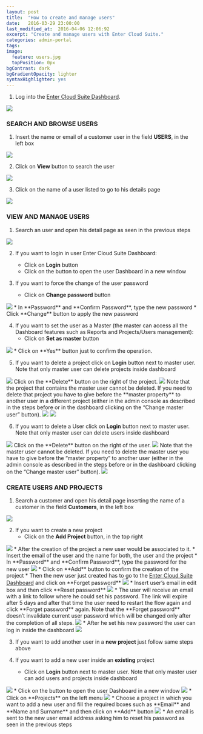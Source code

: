 ```yaml
---
layout: post
title:  "How to create and manage users"
date:   2016-03-29 23:00:00
last_modified_at:  2016-04-06 12:06:92
excerpt: "Create and manage users with Enter Cloud Suite."
categories: admin-portal
tags:
image:
  feature: users.jpg
  topPosition: 0px
bgContrast: dark
bgGradientOpacity: lighter
syntaxHighlighter: yes
---
```


1. Log into the <a href="https://admin.entercloudsuite.com" target="_blank">Enter Cloud Suite Dashboard</a>.
<img class="responsive-guide-img" src="{{ site.baseurl_posts_img }}ecs-admin-portal-users-01.png">

### SEARCH AND BROWSE USERS

1. Insert the name or email of a customer user in the field **USERS**, in the left box
<img class="responsive-guide-img" src="{{ site.baseurl_posts_img }}ecs-admin-portal-users-02.png">

2. Click on **View** button to search the user
<img class="responsive-guide-img" src="{{ site.baseurl_posts_img }}ecs-admin-portal-users-03.png">

3. Click on the name of a user listed to go to his details page
<img class="responsive-guide-img" src="{{ site.baseurl_posts_img }}ecs-admin-portal-users-04.png">

### VIEW AND MANAGE USERS

1. Search an user and open his detail page as seen in the previous steps
<img class="responsive-guide-img" src="{{ site.baseurl_posts_img }}ecs-admin-portal-users-05.png">

2. If you want to login in user Enter Cloud Suite Dashboard:
    * Click on **Login** button
    * Click on the button to open the user Dashboard in a new window

3. If you want to force the change of the user password
    * Click on **Change password** button
<img class="responsive-guide-img" src="{{ site.baseurl_posts_img }}ecs-admin-portal-users-06.png">
    * In **Password** and **Confirm Password**, type the new password
    * Click **Change** button to apply the new password

4. If you want to set the user as a Master (the master can access all the Dashboard features such as Reports and Projects/Users management):
    * Click on **Set as master** button
<img class="responsive-guide-img" src="{{ site.baseurl_posts_img }}ecs-admin-portal-users-07.png">
    * Click on **Yes** button just to confirm the operation.

5. If you want to delete a project click on **Login** button next to master user. Note that only master user can delete projects inside dashboard
<img class="responsive-guide-img" src="{{ site.baseurl_posts_img }}ecs-admin-portal-users-15.png">
Click on the **Delete** button on the right of the project. 
<img class="responsive-guide-img" src="{{ site.baseurl_posts_img }}ecs-admin-portal-users-20.png">
Note that the project that contains the master user cannot be deleted. If you need to delete that project you have to give before the **master property** to another user in a different project (either in the admin console as described in the steps before or in the dashboard clicking on the “Change master user” button).
<img class="responsive-guide-img" src="{{ site.baseurl_posts_img }}ecs-admin-portal-users-21.png">
<img class="responsive-guide-img" src="{{ site.baseurl_posts_img }}ecs-admin-portal-users-22.png">

6. If you want to delete a User click on **Login** button next to master user. Note that only master user can delete users inside dashboard
<img class="responsive-guide-img" src="{{ site.baseurl_posts_img }}ecs-admin-portal-users-15.png">
Click on the **Delete** button on the right of the user. 
<img class="responsive-guide-img" src="{{ site.baseurl_posts_img }}ecs-admin-portal-users-18.png">
Note that the master user cannot be deleted. If you need to delete the master user you have to give before the “master property” to another user (either in the admin console as described in the steps before or in the dashboard clicking on the “Change master user” button).
<img class="responsive-guide-img" src="{{ site.baseurl_posts_img }}ecs-admin-portal-users-19.png">

### CREATE USERS AND PROJECTS

1. Search a customer and open his detail page inserting the name of a customer in the field **Customers**, in the left box
<img class="responsive-guide-img" src="{{ site.baseurl_posts_img }}ecs-admin-portal-users-08.png">

2. If you want to create a new project 
    * Click on the **Add Project** button, in the top right 
<img class="responsive-guide-img" src="{{ site.baseurl_posts_img }}ecs-admin-portal-users-09.png">
    * After the creation of the project a new user would be associated to it.
    * Insert the email of the user and the name for both, the user and the project
    * In **Password** and **Confirm Password**, type the password for the new user
<img class="responsive-guide-img" src="{{ site.baseurl_posts_img }}ecs-admin-portal-users-10.png">
    * Click on **Add** button to confirm the creation of the project
    * Then the new user just created has to go to the <a href="https://dashboard.entercloudsuite.com" target="_blank">Enter Cloud Suite Dashboard</a> and click on **Forget password**
<img class="responsive-guide-img" src="{{ site.baseurl_posts_img }}ecs-admin-portal-users-11.png">
    * Insert user’s email in edit box and then click **Reset password**
<img class="responsive-guide-img" src="{{ site.baseurl_posts_img }}ecs-admin-portal-users-12.png">
    * The user will receive an email with a link to follow where he could set his password. The link will expire after 5 days and after that time the user need to restart the flow again and click **Forget password** again. Note that the **Forget password** doesn’t invalidate current user password which will be changed only after the completion of all steps.
<img class="responsive-guide-img" src="{{ site.baseurl_posts_img }}ecs-admin-portal-users-13.png">
    * After he set his new password the user can log in inside the dashboard
<img class="responsive-guide-img" src="{{ site.baseurl_posts_img }}ecs-admin-portal-users-14.png">

3. If you want to add another user in a **new project** just follow same steps above

4. If you want to add a new user inside an **existing** project 
    * Click on **Login** button next to master user. Note that only master user can add users and projects inside dashboard
<img class="responsive-guide-img" src="{{ site.baseurl_posts_img }}ecs-admin-portal-users-15.png">
    * Click on the button to open the user Dashboard in a new window
<img class="responsive-guide-img" src="{{ site.baseurl_posts_img }}ecs-admin-portal-users-05.png">
    * Click on **Projects** on the left menu
<img class="responsive-guide-img" src="{{ site.baseurl_posts_img }}ecs-projects-and-users-01.png">
    * Choose a project in which you want to add a new user and fill the required boxes such as **Email** and **Name and Surname** and then click on **Add** button
<img class="responsive-guide-img" src="{{ site.baseurl_posts_img }}ecs-admin-portal-users-17.png">
    * An email is sent to the new user email address asking him to reset his password as seen in the previous steps  


